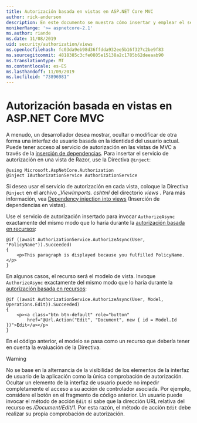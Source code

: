 ```yaml
---
title: Autorización basada en vistas en ASP.NET Core MVC
author: rick-anderson
description: En este documento se muestra cómo insertar y emplear el servicio de autorización dentro de una ASP.NET Core vista de Razor.
monikerRange: '>= aspnetcore-2.1'
ms.author: riande
ms.date: 11/08/2019
uid: security/authorization/views
ms.openlocfilehash: fc03da9eb98d36ffdda932ee5b16f327c2be9f83
ms.sourcegitcommit: 4818385c3cfe0805e15138a2c1785b62deeaab90
ms.translationtype: MT
ms.contentlocale: es-ES
ms.lasthandoff: 11/09/2019
ms.locfileid: "73896981"
---
```

# <a name="view-based-authorization-in-aspnet-core-mvc"></a>Autorización basada en vistas en ASP.NET Core MVC

A menudo, un desarrollador desea mostrar, ocultar o modificar de otra forma una interfaz de usuario basada en la identidad del usuario actual. Puede tener acceso al servicio de autorización en las vistas de MVC a través de la [inserción de dependencias](xref:fundamentals/dependency-injection). Para insertar el servicio de autorización en una vista de Razor, use la Directiva `@inject`:

```cshtml
@using Microsoft.AspNetCore.Authorization
@inject IAuthorizationService AuthorizationService
```

Si desea usar el servicio de autorización en cada vista, coloque la Directiva `@inject` en el archivo *_ViewImports. cshtml* del directorio *views* . Para más información, vea [Dependency injection into views](xref:mvc/views/dependency-injection) (Inserción de dependencias en vistas).

Use el servicio de autorización insertado para invocar `AuthorizeAsync` exactamente del mismo modo que lo haría durante la [autorización basada en recursos](xref:security/authorization/resourcebased#security-authorization-resource-based-imperative):

```cshtml
@if ((await AuthorizationService.AuthorizeAsync(User, "PolicyName")).Succeeded)
{
    <p>This paragraph is displayed because you fulfilled PolicyName.</p>
}
```

En algunos casos, el recurso será el modelo de vista. Invoque `AuthorizeAsync` exactamente del mismo modo que lo haría durante la [autorización basada en recursos](xref:security/authorization/resourcebased#security-authorization-resource-based-imperative):

```cshtml
@if ((await AuthorizationService.AuthorizeAsync(User, Model, Operations.Edit)).Succeeded)
{
    <p><a class="btn btn-default" role="button"
        href="@Url.Action("Edit", "Document", new { id = Model.Id })">Edit</a></p>
}
```

En el código anterior, el modelo se pasa como un recurso que debería tener en cuenta la evaluación de la Directiva.

> [!WARNING]
> No se base en la alternancia de la visibilidad de los elementos de la interfaz de usuario de la aplicación como la única comprobación de autorización. Ocultar un elemento de la interfaz de usuario puede no impedir completamente el acceso a su acción de controlador asociada. Por ejemplo, considere el botón en el fragmento de código anterior. Un usuario puede invocar el método de acción `Edit` si sabe que la dirección URL relativa del recurso es */Document/Edit/1*. Por esta razón, el método de acción `Edit` debe realizar su propia comprobación de autorización.
